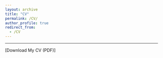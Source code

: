 ```yaml
---
layout: archive
title: "CV"
permalink: /CV/
author_profile: true
redirect_from:
  - /CV
---
```


<hr>

[Download My CV (PDF)]
